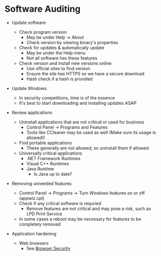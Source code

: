 # Software Auditing

- Update software
    - Check program version
        - May be under Help -> About
        - Check version by viewing binary's properties
    - Check for updates & automatically update
        - May be under the Help menu
        - Not all software has these features
    - Check version and install new versions online
        - Use official sites to find version
        - Ensure the site has HTTPS so we have a secure download
        - Hash check if a hash is provided

- Update Windows
    - In security competitions, time is of the essence
    - It's best to start downloading and installing updates ASAP

- Review applications
    - Uninstall applications that are not critical or used for business
        - Control Panel -> Programs and Features
        - Tools like CCleaner may be used as well (Make sure its usage is allowed!)
    - Find portable applications
        - These generally are not allowed, so uninstall them if allowed
    - Universally critical applications
        - .NET Framework Runtimes
        - Visual C++ Runtimes
        - Java Runtime
            - Is Java up to date?

- Removing unneeded features
    - Control Panel -> Programs -> Turn Windows features on or off (appwiz.cpl)
    - Check if any critical software is requried
        - Remove features are not critical and may pose a risk, such as LPD Print Service
    - In some cases a reboot may be necessary for features to be completely removed

- Application hardening
    - Web browsers
        - See [Browser Security](../Browser-Security.md)